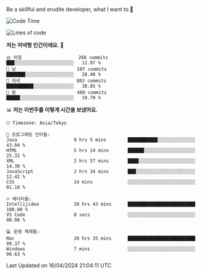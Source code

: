 Be a skillful and erudite developer, what I want to.👶

<!--START_SECTION:waka-->
![Code Time](http://img.shields.io/badge/Code%20Time-702%20hrs%2016%20mins-blue)

![Lines of code](https://img.shields.io/badge/%EC%A0%80%EB%8A%94%20%EC%97%AC%ED%83%9C%EA%B9%8C%EC%A7%80%20-1.6%20million%20%EC%A4%84%EC%9D%98%20%EC%BD%94%EB%93%9C%EB%A5%BC%20%EC%9E%91%EC%84%B1%ED%96%88%EC%96%B4%EC%9A%94.-blue)

**저는 저녁형 인간이에요. 🦉** 

```text
🌞 아침                     268 commits         ███░░░░░░░░░░░░░░░░░░░░░░   12.97 % 
🌆 낮　                     587 commits         ███████░░░░░░░░░░░░░░░░░░   28.40 % 
🌃 저녁                     803 commits         ██████████░░░░░░░░░░░░░░░   38.85 % 
🌙 밤　                     409 commits         █████░░░░░░░░░░░░░░░░░░░░   19.79 % 
```


📊 **저는 이번주를 이렇게 시간을 보냈어요.** 

```text
🕑︎ Timezone: Asia/Tokyo

💬 프로그래밍 언어들: 
Java                     9 hrs 5 mins        ███████████░░░░░░░░░░░░░░   43.84 % 
HTML                     5 hrs 14 mins       ██████░░░░░░░░░░░░░░░░░░░   25.32 % 
XML                      2 hrs 57 mins       ████░░░░░░░░░░░░░░░░░░░░░   14.30 % 
JavaScript               2 hrs 34 mins       ███░░░░░░░░░░░░░░░░░░░░░░   12.42 % 
CSS                      14 mins             ░░░░░░░░░░░░░░░░░░░░░░░░░   01.18 % 

🔥 에디터들: 
Intellijidea             20 hrs 43 mins      █████████████████████████   100.00 % 
VS Code                  0 secs              ░░░░░░░░░░░░░░░░░░░░░░░░░   00.00 % 

💻 운영 체제들: 
Mac                      20 hrs 35 mins      █████████████████████████   99.37 % 
Windows                  7 mins              ░░░░░░░░░░░░░░░░░░░░░░░░░   00.63 % 
```


 Last Updated on 16/04/2024 21:04:11 UTC
<!--END_SECTION:waka-->
